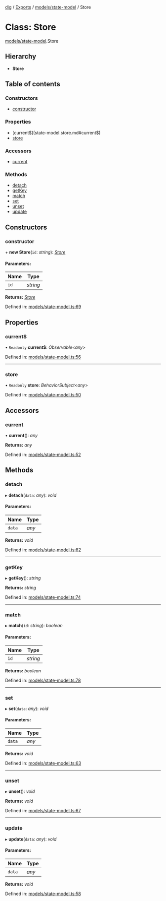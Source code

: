 [dig](../../README.md) / [Exports](../../modules.md) / [models/state-model](../../modules/models_state_model.md) / Store

# Class: Store

[models/state-model](../../modules/models_state_model.md).Store

## Hierarchy

* **Store**

## Table of contents

### Constructors

- [constructor](state-model.store.md#constructor)

### Properties

- [current$](state-model.store.md#current$)
- [store](state-model.store.md#store)

### Accessors

- [current](state-model.store.md#current)

### Methods

- [detach](state-model.store.md#detach)
- [getKey](state-model.store.md#getkey)
- [match](state-model.store.md#match)
- [set](state-model.store.md#set)
- [unset](state-model.store.md#unset)
- [update](state-model.store.md#update)

## Constructors

### constructor

\+ **new Store**(`id`: *string*): [*Store*](state-model.store.md)

#### Parameters:

Name | Type |
------ | ------ |
`id` | *string* |

**Returns:** [*Store*](state-model.store.md)

Defined in: [models/state-model.ts:69](https://github.com/dig-platform/dig-app/blob/67b98b9d/projects/dig/src/lib/models/state-model.ts#L69)

## Properties

### current$

• `Readonly` **current$**: *Observable*<*any*\>

Defined in: [models/state-model.ts:56](https://github.com/dig-platform/dig-app/blob/67b98b9d/projects/dig/src/lib/models/state-model.ts#L56)

___

### store

• `Readonly` **store**: *BehaviorSubject*<*any*\>

Defined in: [models/state-model.ts:50](https://github.com/dig-platform/dig-app/blob/67b98b9d/projects/dig/src/lib/models/state-model.ts#L50)

## Accessors

### current

• **current**(): *any*

**Returns:** *any*

Defined in: [models/state-model.ts:52](https://github.com/dig-platform/dig-app/blob/67b98b9d/projects/dig/src/lib/models/state-model.ts#L52)

## Methods

### detach

▸ **detach**(`data`: *any*): *void*

#### Parameters:

Name | Type |
------ | ------ |
`data` | *any* |

**Returns:** *void*

Defined in: [models/state-model.ts:82](https://github.com/dig-platform/dig-app/blob/67b98b9d/projects/dig/src/lib/models/state-model.ts#L82)

___

### getKey

▸ **getKey**(): *string*

**Returns:** *string*

Defined in: [models/state-model.ts:74](https://github.com/dig-platform/dig-app/blob/67b98b9d/projects/dig/src/lib/models/state-model.ts#L74)

___

### match

▸ **match**(`id`: *string*): *boolean*

#### Parameters:

Name | Type |
------ | ------ |
`id` | *string* |

**Returns:** *boolean*

Defined in: [models/state-model.ts:78](https://github.com/dig-platform/dig-app/blob/67b98b9d/projects/dig/src/lib/models/state-model.ts#L78)

___

### set

▸ **set**(`data`: *any*): *void*

#### Parameters:

Name | Type |
------ | ------ |
`data` | *any* |

**Returns:** *void*

Defined in: [models/state-model.ts:63](https://github.com/dig-platform/dig-app/blob/67b98b9d/projects/dig/src/lib/models/state-model.ts#L63)

___

### unset

▸ **unset**(): *void*

**Returns:** *void*

Defined in: [models/state-model.ts:67](https://github.com/dig-platform/dig-app/blob/67b98b9d/projects/dig/src/lib/models/state-model.ts#L67)

___

### update

▸ **update**(`data`: *any*): *void*

#### Parameters:

Name | Type |
------ | ------ |
`data` | *any* |

**Returns:** *void*

Defined in: [models/state-model.ts:58](https://github.com/dig-platform/dig-app/blob/67b98b9d/projects/dig/src/lib/models/state-model.ts#L58)
